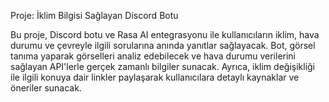 Proje: İklim Bilgisi Sağlayan Discord Botu

Bu proje, Discord botu ve Rasa AI entegrasyonu ile kullanıcıların iklim, hava durumu ve çevreyle ilgili sorularına anında yanıtlar sağlayacak. Bot, görsel tanıma yaparak görselleri analiz edebilecek ve hava durumu verilerini sağlayan API'lerle gerçek zamanlı bilgiler sunacak. Ayrıca, iklim değişikliği ile ilgili konuya dair linkler paylaşarak kullanıcılara detaylı kaynaklar ve öneriler sunacak.

